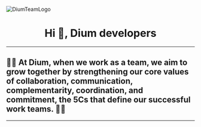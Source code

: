 ![DiumTeamLogo](https://i.postimg.cc/TwXxQnVf/d02.jpg)

## <h1 align="center">Hi 👋, Dium developers</h1>

---

## 🎉🚀 At Dium, when we work as a team, we aim to grow together by strengthening our core values of collaboration, communication, complementarity, coordination, and commitment, the 5Cs that define our successful work teams. 💼🌟

---
